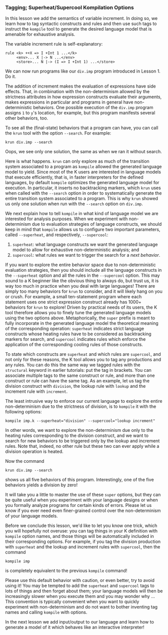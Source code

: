 <!-- Copyright (c) 2010-2014 K Team. All Rights Reserved. -->

### Tagging; Superheat/Supercool Kompilation Options

In this lesson we add the semantics of variable increment.  In doing so, we
learn how to tag syntactic constructs and rules and then use such tags to
instruct the `kompile` tool to generate the desired language model that is
amenable for exhaustive analysis.

The variable increment rule is self-explanatory:

    rule <k> ++X => I +Int 1 ...</k>
         <env>... X |-> N ...</env>
         <store>... N |-> (I => I +Int 1) ...</store>

We can now run programs like our `div.imp` program introduced in Lesson 1.
Do it.

The addition of increment makes the evaluation of expressions have side
effects.  That, in combination with the non-determinism allowed by the
strictness attributes in how expression constructs evaluate their
arguments, makes expressions in particular and programs in general have
non-deterministic behaviors.  One possible execution of the `div.imp` program
assigns `1` to `y`'s location, for example, but this program manifests several
other behaviors, too.

To see all the (final-state) behaviors that a program can have, you can call
the `krun` tool with the option `--search`.  For example:

    krun div.imp --search

Oops, we see only one solution, the same as when we ran it without search.

Here is what happens.  `krun` can only explore as much of the transition
system associated to a program as `kompile` allowed the generated language
model to yield.  Since most of the K users are interested in language models
that execute efficiently, that is, in faster interpreters for the defined
languages, by default `kompile` optimizes the generated language model for
execution.  In particular, it inserts no backtracking markers, which `krun`
uses when called with the `--search` option in order to systematically generate
the entire transition system associated to a program.  This is why `krun`
showed us only one solution when run with the `--search` option on `div.imp`.

We next explain how to tell `kompile` in what kind of language model we are
interested for analysis purposes.  When we experiment with non-determinism due
to evaluation strategies of language constructs, we should keep in mind that
`kompile` allows us to configure two important parameters, called
`--superheat`, and respectively, `--supercool`:

1. `superheat`: what language constructs we want the generated language model
to allow for exhaustive non-deterministic analysis; and
2. `supercool`: what rules we want to trigger the search for a *next behavior*.

If you want to explore the entire behavior space due to non-deterministic
evaluation strategies, then you should include all the language constructs 
in the `--superheat` option and all the rules in the `--supercool` option.
This may sound to a K beginner like the obvious thing to always do, but trust
us, it is way too much in practice when you deal with large languages!  There
are simply too many behaviors for `krun` to consider, and it will likely hang
on you or crush.  For example, a small ten-statement program where each
statement uses one strict expression construct already has 1000+ behaviors for
`krun` to explore!  Driven by practical needs of its users, the K tool
therefore allows you to finely tune the generated language models using the
two options above.  Metaphorically, the `super` prefix is meant to fully
incorporate in the generated language model the theoretical meaning of the
corresponding operation: `superheat` indicates strict language constructs
whose heating rules have to be considered as backtracking markers for search,
and `supercool` indicates rules which enforce the application of the
corresponding cooling rules of those constructs.

To state which constructs are `superheat` and which rules are `supercool`, and
not only for these reasons, the K tool allows you to tag any productions
and any rules.  You can do this the same way we tagged rules with the
`structural` keyword in earlier tutorials: put the tag in brackets.  You can
associate multiple tags to the same construct or rule, and more than one
construct or rule can have the same tag.  As an example, let us tag the
division construct with `division`, the lookup rule with `lookup` and
the increment rule with `increment`.

The least intrusive way to enforce our current language to explore the
entire non-determinism due to the strictness of division, is to `kompile` it
with the following options:

    kompile imp.k --superheat="division" --supercool="lookup increment"

In other words, we want to explore the non-determinism due only to the
heating rules corresponding to the division construct, and we want to search
for new behaviors to be triggered only by the lookup and increment rules.
Note that, indeed, no other rule but these two can ever apply while a division
operation is heated.

Now the command

    krun div.imp --search

shows us all five behaviors of this program.  Interestingly, one
of the five behaviors yields a division by zero!

It will take you a little to master the use of these `super` options, but
they can be quite useful when you experiment with your language designs or
when you formally analyze programs for certain kinds of errors.  Please let
us know if you ever need even finer-grained control over the non-determinism
of your language models.

Before we conclude this lesson, we'd like to let you know one trick, which
you will hopefully not overuse: you can tag things in your K definition with
`kompile` option names, and those things will be automatically included in
their corresponding options.  For example, if you tag the division production
with `superheat` and the lookup and increment rules with `supercool`, then 
the command 

    kompile imp

is completely equivalent to the previous `kompile` command!

Please use this default behavior with caution, or even better, try to avoid
using it!  You may be tempted to add the `superheat` and `supercool` tags to
lots of things and then forget about them; your language models will then be
increasingly slower when you execute them and you may wonder why ...  This
convention is typically convenient when you want to quickly experiment with
non-determinism and do not want to bother inventing tag names and calling
`kompile` with options.

In the next lesson we add input/output to our language and learn how to
generate a model of it which behaves like an interactive interpreter!
